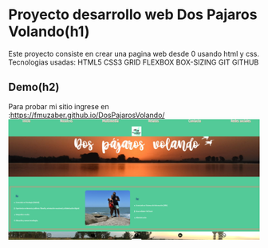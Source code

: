 # Proyecto desarrollo web Dos Pajaros Volando(h1)

Este proyecto consiste en crear una pagina web desde 0 usando html y css.
Tecnologias usadas:
HTML5
CSS3
    GRID
    FLEXBOX
    BOX-SIZING
GIT
GITHUB

## Demo(h2)
Para probar mi sitio ingrese en :https://fmuzaber.github.io/DosPajarosVolando/
<img src="./images/imagenReadme.png">
